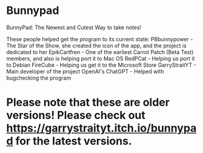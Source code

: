 # Bunnypad
BunnyPad: The Newest and Cutest Way to take notes!


These people helped get the program to its current state:
PBbunnypower - The Star of the Show, she created the icon of the app, and the project is dedicated to her
EpikCartfren - One of the earliest Carrot Patch (Beta Test) members, and also is helping port it to Mac OS
RedPCat - Helping us port it to Debian
FireCube - Helping us get it to the Microsoft Store
GarryStraitYT - Main developer of the project
OpenAI's ChatGPT - Helped with bugchecking the program

# Please note that these are older versions! Please check out https://garrystraityt.itch.io/bunnypad for the latest versions.
